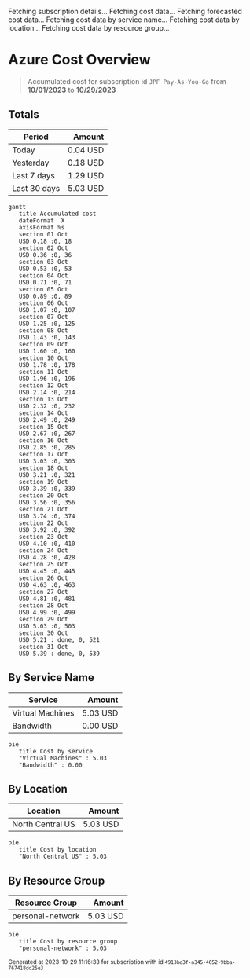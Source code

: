 Fetching subscription details...
Fetching cost data...
Fetching forecasted cost data...
Fetching cost data by service name...
Fetching cost data by location...
Fetching cost data by resource group...
# Azure Cost Overview

> Accumulated cost for subscription id `JPF Pay-As-You-Go` from **10/01/2023** to **10/29/2023**

## Totals

|Period|Amount|
|---|---:|
|Today|0.04 USD|
|Yesterday|0.18 USD|
|Last 7 days|1.29 USD|
|Last 30 days|5.03 USD|

```mermaid
gantt
   title Accumulated cost
   dateFormat  X
   axisFormat %s
   section 01 Oct
   USD 0.18 :0, 18
   section 02 Oct
   USD 0.36 :0, 36
   section 03 Oct
   USD 0.53 :0, 53
   section 04 Oct
   USD 0.71 :0, 71
   section 05 Oct
   USD 0.89 :0, 89
   section 06 Oct
   USD 1.07 :0, 107
   section 07 Oct
   USD 1.25 :0, 125
   section 08 Oct
   USD 1.43 :0, 143
   section 09 Oct
   USD 1.60 :0, 160
   section 10 Oct
   USD 1.78 :0, 178
   section 11 Oct
   USD 1.96 :0, 196
   section 12 Oct
   USD 2.14 :0, 214
   section 13 Oct
   USD 2.32 :0, 232
   section 14 Oct
   USD 2.49 :0, 249
   section 15 Oct
   USD 2.67 :0, 267
   section 16 Oct
   USD 2.85 :0, 285
   section 17 Oct
   USD 3.03 :0, 303
   section 18 Oct
   USD 3.21 :0, 321
   section 19 Oct
   USD 3.39 :0, 339
   section 20 Oct
   USD 3.56 :0, 356
   section 21 Oct
   USD 3.74 :0, 374
   section 22 Oct
   USD 3.92 :0, 392
   section 23 Oct
   USD 4.10 :0, 410
   section 24 Oct
   USD 4.28 :0, 428
   section 25 Oct
   USD 4.45 :0, 445
   section 26 Oct
   USD 4.63 :0, 463
   section 27 Oct
   USD 4.81 :0, 481
   section 28 Oct
   USD 4.99 :0, 499
   section 29 Oct
   USD 5.03 :0, 503
   section 30 Oct
   USD 5.21 : done, 0, 521
   section 31 Oct
   USD 5.39 : done, 0, 539
```

## By Service Name

|Service|Amount|
|---|---:|
|Virtual Machines|5.03 USD|
|Bandwidth|0.00 USD|

```mermaid
pie
   title Cost by service
   "Virtual Machines" : 5.03
   "Bandwidth" : 0.00
```

## By Location

|Location|Amount|
|---|---:|
|North Central US|5.03 USD|

```mermaid
pie
   title Cost by location
   "North Central US" : 5.03
```

## By Resource Group

|Resource Group|Amount|
|---|---:|
|personal-network|5.03 USD|

```mermaid
pie
   title Cost by resource group
   "personal-network" : 5.03
```

<sup>Generated at 2023-10-29 11:16:33 for subscription with id `4913be3f-a345-4652-9bba-767418dd25e3`</sup>
